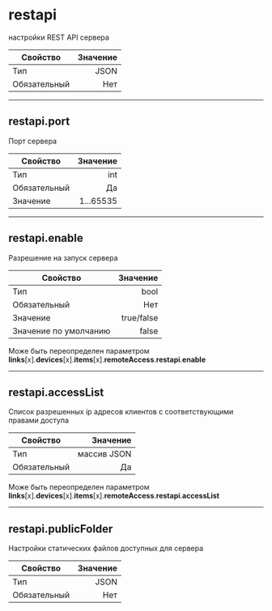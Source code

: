 
# **restapi**

настройки REST API сервера

|Свойство|Значение|
|----|---:|
|Тип|JSON|
|Обязательный|Нет|

----

## **restapi**.**port**

Порт сервера

|Свойство|Значение|
|----|---:|
|Тип|int|
|Обязательный|Да|
|Значение|1...65535|

----

## **restapi**.**enable**

Разрешение на запуск сервера

|Свойство|Значение|
|----|---:|
|Тип|bool|
|Обязательный|Нет|
|Значение|true/false|
|Значение по умолчанию|false|

Може быть переопределен параметром **links**[x].**devices**[x].**items**[x].**remoteAccess**.**restapi**.**enable**

----

## **restapi**.**accessList**

Список разрешенных ip адресов клиентов с соответствующими правами доступа

|Свойство|Значение|
|----|---:|
|Тип|массив JSON|
|Обязательный|Да|

Може быть переопределен параметром **links**[x].**devices**[x].**items**[x].**remoteAccess**.**restapi**.**accessList**

----

## **restapi**.**publicFolder**

Настройки статических файлов доступных для сервера

|Свойство|Значение|
|----|---:|
|Тип|JSON|
|Обязательный|Нет|
